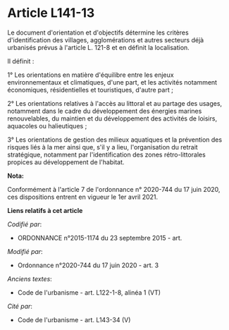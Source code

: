 # Article L141-13

Le document d'orientation et d'objectifs détermine les critères d'identification des villages, agglomérations et autres
secteurs déjà urbanisés prévus à l'article L. 121-8 et en définit la localisation.

Il définit :

1° Les orientations en matière d'équilibre entre les enjeux environnementaux et climatiques, d'une part, et les activités
notamment économiques, résidentielles et touristiques, d'autre part ;

2° Les orientations relatives à l'accès au littoral et au partage des usages, notamment dans le cadre du développement des
énergies marines renouvelables, du maintien et du développement des activités de loisirs, aquacoles ou halieutiques ;

3° Les orientations de gestion des milieux aquatiques et la prévention des risques liés à la mer ainsi que, s'il y a lieu,
l'organisation du retrait stratégique, notamment par l'identification des zones rétro-littorales propices au développement de
l'habitat.

**Nota:**

Conformément à l'article 7 de l'ordonnance n° 2020-744 du 17 juin 2020, ces dispositions entrent en vigueur le 1er avril
2021.

**Liens relatifs à cet article**

_Codifié par_:

  - ORDONNANCE n°2015-1174 du 23 septembre 2015 - art.

_Modifié par_:

  - Ordonnance n°2020-744 du 17 juin 2020 - art. 3

_Anciens textes_:

  - Code de l'urbanisme - art. L122-1-8, alinéa 1 (VT)

_Cité par_:

  - Code de l'urbanisme - art. L143-34 (V)
